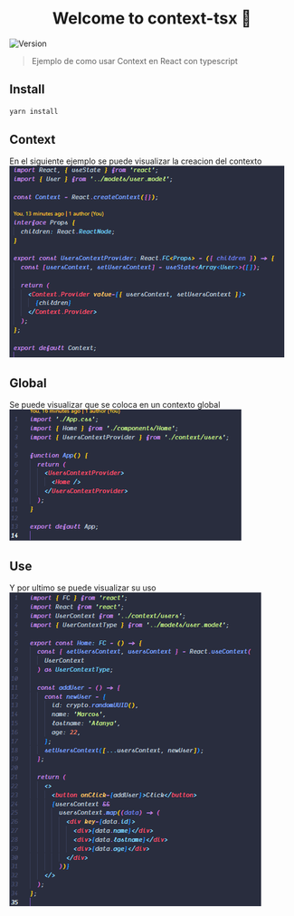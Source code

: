 <h1 align="center">Welcome to context-tsx 👋</h1>
<p>
  <img alt="Version" src="https://img.shields.io/badge/version-0.0.0-blue.svg?cacheSeconds=2592000" />
</p>

> Ejemplo de como usar Context en React con typescript

## Install

```sh
yarn install
```

## Context

En el siguiente ejemplo se puede visualizar la creacion del contexto
![Alt text](./public/image.png)

## Global

Se puede visualizar que se coloca en un contexto global
![Alt text](./public/image2.png)

## Use

Y por ultimo se puede visualizar su uso
![Alt text](./public/image3.png)
